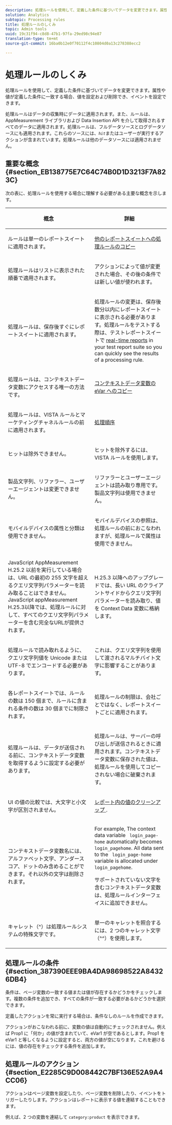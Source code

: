 ```yaml
---
description: 処理ルールを使用して、定義した条件に基づいてデータを変更できます。属性や値が定義した条件に一致する場合、値を設定および削除でき、イベントを設定できます。
solution: Analytics
subtopic: Processing rules
title: 処理ルールのしくみ
topic: Admin tools
uuid: 19c31f94-c8d8-47b1-97fa-29ed98c94e87
translation-type: tm+mt
source-git-commit: 16ba0b12e0f70112f4c10804d0a13c278388ecc2

---
```



# 処理ルールのしくみ

処理ルールを使用して、定義した条件に基づいてデータを変更できます。属性や値が定義した条件に一致する場合、値を設定および削除でき、イベントを設定できます。

処理ルールはデータの収集時にデータに適用されます。また、ルールは、AppMeasurement ライブラリおよび Data Insertion API を介して取得されるすべてのデータに適用されます。処理ルールは、フルデータソースとログデータソースにも適用されます。これらのソースには、*`hit`*&#x200B;またはユーザーが実行するアクションが含まれています。処理ルールは他のデータソースには適用されません。

## 重要な概念 {#section_EB138775E7C64C74B0D1D3213F7A823C}

次の表に、処理ルールを使用する場合に理解する必要がある主要な概念を示します。

<table id="table_287C606AE26E47AA8F737411990ACEB2"> 
 <thead> 
  <tr> 
   <th colname="col1" class="entry"> <p>概念 </p> </th> 
   <th colname="col2" class="entry"> <p>詳細 </p> </th> 
  </tr> 
 </thead>
 <tbody> 
  <tr> 
   <td colname="col1"> <p>ルールは単一のレポートスイートに適用されます。 </p> </td> 
   <td colname="col2"> <p> <a href="/help/admin/admin/c-processing-rules/c-processing-rules-configuration/t-processing-rules-copy-to-rs.md"> 他のレポートスイートへの処理ルールのコピー </a> </p> </td> 
  </tr> 
  <tr> 
   <td colname="col1"> <p>処理ルールはリストに表示された順番で適用されます。 </p> </td> 
   <td colname="col2"> <p>アクションによって値が変更された場合、その後の条件では新しい値が使われます。 </p> </td> 
  </tr> 
  <tr> 
   <td colname="col1"> <p>処理ルールは、保存後すぐにレポートスイートに適用されます。 </p> </td> 
   <td colname="col2"> <p>処理ルールの変更は、保存後数分以内にレポートスイートに表示される必要があります。処理ルールをテストする際は、テストレポートスイートで <a href="/help/admin/admin/realtime/t-realtime-admin.md"> real-time reports</a> in your test report suite so you can quickly see the results of a processing rule. </p> </td> 
  </tr> 
  <tr> 
   <td colname="col1"> <p>処理ルールは、コンテキストデータ変数にアクセスする唯一の方法です。 </p> </td> 
   <td colname="col2"> <p> <a href="/help/admin/admin/c-processing-rules/processing-rules-examples/processing-rules-copy-context-data.md"> コンテキストデータ変数の eVar へのコピー </a> </p> </td> 
  </tr> 
  <tr> 
   <td colname="col1"> <p>処理ルールは、VISTA ルールとマーケティングチャネルルールの前に適用されます。 </p> </td> 
   <td colname="col2"> <p> <a href="/help/admin/admin/c-processing-rules/c-processing-rules-configuration/processing-rule-order.md"> 処理順序 </a> </p> </td> 
  </tr> 
  <tr> 
   <td colname="col1"> <p>ヒットは除外できません。 </p> </td> 
   <td colname="col2"> <p>ヒットを除外するには、VISTA ルールを使用します。 </p> </td> 
  </tr> 
  <tr> 
   <td colname="col1"> <p>製品文字列、リファラー、ユーザーエージェントは変更できません。 </p> </td> 
   <td colname="col2"> <p>リファラーとユーザーエージェントは読み取り専用です。製品文字列は使用できません。 </p> </td> 
  </tr> 
  <tr> 
   <td colname="col1"> <p>モバイルデバイスの属性と分類は使用できません。 </p> </td> 
   <td colname="col2"> <p>モバイルデバイスの参照は、処理ルールの前におこなわれますが、処理ルールで属性は使用できません。 </p> </td> 
  </tr> 
  <tr> 
   <td colname="col1"> <p>JavaScript AppMeasurement H.25.2 以前を実行している場合は、URL の最初の 255 文字を超えるクエリ文字列パラメーターを読み取ることはできません。JavaScript appMeasurement H.25.3以降では、処理ルールに対して、すべてのクエリ文字列パラメーターを含む完全なURLが提供されます。 </p> </td> 
   <td colname="col2"> <p>H.25.3 以降へのアップグレードでは、長い URL のクライアントサイドからクエリ文字列パラメーターを読み取り、値を Context Data 変数に格納します。 </p> </td> 
  </tr> 
  <tr> 
   <td colname="col1"> <p>処理ルールで読み取れるように、クエリ文字列値を Unicode または UTF-8 でエンコードする必要があります。 </p> </td> 
   <td colname="col2"> <p>これは、クエリ文字列を使用して渡されるマルチバイト文字に影響することがあります。 </p> </td> 
  </tr> 
  <tr> 
   <td colname="col1"> <p>各レポートスイートでは、ルールの数は 150 個まで、ルールに含まれる条件の数は 30 個までに制限されます。 </p> </td> 
   <td colname="col2"> <p>処理ルールの制限は、会社ごとではなく、レポートスイートごとに適用されます。 </p> </td> 
  </tr> 
  <tr> 
   <td colname="col1"> <p>処理ルールは、データが送信される前に、コンテキストデータ変数を取得するように設定する必要があります。 </p> </td> 
   <td colname="col2"> <p>処理ルールは、サーバーの呼び出しが送信されるときに適用されます。コンテキストデータ変数に保存された値は、処理ルールを使用してコピーされない場合に破棄されます。 </p> </td> 
  </tr> 
  <tr> 
   <td colname="col1"> <p>UI の値の比較では、大文字と小文字が区別されません。 </p> </td> 
   <td colname="col2"> <p> <a href="/help/admin/admin/c-processing-rules/processing-rules-examples/clean-up-values-in-a-report.md"> レポート内の値のクリーンアップ </a>. </p> </td> 
  </tr> 
  <tr> 
   <td colname="col1"> <p>コンテキストデータ変数名には、アルファベット文字、アンダースコア、ドットのみ含めることができます。それ以外の文字は削除されます。 </p> </td> 
   <td colname="col2"> <p>For example, The context data variable <code> login_page-home</code> automatically becomes <code> login_pagehome</code>. All data sent to the <code> login_page-home</code> variable is allocated under <code> login_pagehome</code>. </p> <p>サポートされていない文字を含むコンテキストデータ変数は、処理ルールインターフェイスに追加できません。 </p> </td> 
  </tr> 
  <tr> 
   <td colname="col1"> <p>キャレット（^）は処理ルールシステムの特殊文字です。 </p> </td> 
   <td colname="col2"> <p>単一のキャレットを照合するには、2 つのキャレット文字（^^）を使用します。 </p> </td> 
  </tr> 
 </tbody> 
</table>

## 処理ルールの条件 {#section_387390EEE9BA4DA98698522A84326DB4}

条件は、ページ変数の一致する値または値が存在するかどうかをチェックします。複数の条件を追加でき、すべての条件が一致する必要があるかどうかを選択できます。

定義したアクションを常に実行する場合は、条件なしのルールを作成できます。

アクションがおこなわれる前に、変数の値は自動的にチェックされません。例えば Prop1 に「何か」の値が含まれていて、eVar1 が空であるとします。Prop1 を eVar1 と等しくなるように設定すると、両方の値が空になります。これを避けるには、値の存在をチェックする条件を追加します。

## 処理ルールのアクション {#section_E2285C9D008442C7BF136E52A9A4CC06}

アクションはページ変数を設定したり、ページ変数を削除したり、イベントをトリガーしたりします。アクションはレポートに表示する値を連結することもできます。

例えば、2 つの変数を連結して `category:product` を表示できます。
